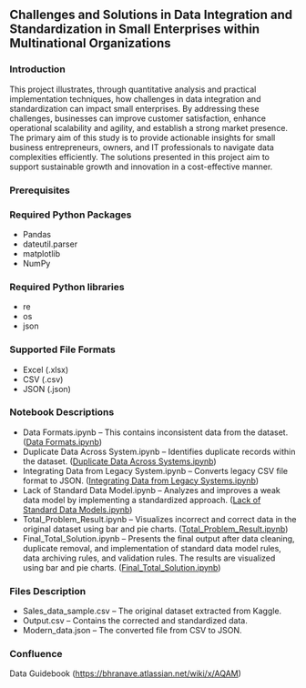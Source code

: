 ## Challenges and Solutions in Data Integration and Standardization in Small Enterprises within Multinational Organizations

### Introduction

This project illustrates, through quantitative analysis and practical implementation techniques, how challenges in data integration and standardization can impact small enterprises. By addressing these challenges, businesses can improve customer satisfaction, enhance operational scalability and agility, and establish a strong market presence.
The primary aim of this study is to provide actionable insights for small business entrepreneurs, owners, and IT professionals to navigate data complexities efficiently. The solutions presented in this project aim to support sustainable growth and innovation in a cost-effective manner.

### Prerequisites

### Required Python Packages

* Pandas
* dateutil.parser
* matplotlib
* NumPy

 ### Required Python libraries
* re
* os
* json

### Supported File Formats

* Excel (.xlsx)
* CSV (.csv)
* JSON (.json)
  
### Notebook Descriptions

* Data Formats.ipynb – This contains inconsistent data from the dataset. ([Data Formats.ipynb](https://github.com/Bhranave/Challenges-and-Solutions-in-Data-Integration-and-Standardization-in-Small-Enterprises/blob/fdab4d53be19b133bde7f95fac8f9af4b1a6178e/Data%20Formats.ipynb))
* Duplicate Data Across System.ipynb – Identifies duplicate records within the dataset. ([Duplicate Data Across Systems.ipynb](https://github.com/Bhranave/Challenges-and-Solutions-in-Data-Integration-and-Standardization-in-Small-Enterprises/blob/cc0208f22aae29df4f10a49192e6722dee6e9343/Duplicate%20Data%20Across%20Systems.ipynb))
* Integrating Data from Legacy System.ipynb – Converts legacy CSV file format to JSON. ([Integrating Data from Legacy Systems.ipynb](https://github.com/Bhranave/Challenges-and-Solutions-in-Data-Integration-and-Standardization-in-Small-Enterprises/blob/cc0208f22aae29df4f10a49192e6722dee6e9343/Integrating%20Data%20from%20Legacy%20Systems.ipynb))
* Lack of Standard Data Model.ipynb – Analyzes and improves a weak data model by implementing a standardized approach. ([Lack of Standard Data Models.ipynb](https://github.com/Bhranave/Challenges-and-Solutions-in-Data-Integration-and-Standardization-in-Small-Enterprises/blob/cc0208f22aae29df4f10a49192e6722dee6e9343/Lack%20of%20Standard%20Data%20Models.ipynb))
* Total_Problem_Result.ipynb – Visualizes incorrect and correct data in the original dataset using bar and pie charts. ([Total_Problem_Result.ipynb](https://github.com/Bhranave/Challenges-and-Solutions-in-Data-Integration-and-Standardization-in-Small-Enterprises/blob/71a8ea9e3588233f53e23883831e26c13e402190/Total_Problem_Result.ipynb))
* Final_Total_Solution.ipynb – Presents the final output after data cleaning, duplicate removal, and implementation of standard data model rules, data archiving rules, and validation rules. The results are visualized using bar and pie charts. ([Final_Total_Solution.ipynb](https://github.com/Bhranave/Challenges-and-Solutions-in-Data-Integration-and-Standardization-in-Small-Enterprises/blob/cc0208f22aae29df4f10a49192e6722dee6e9343/Final_Total_Solution.ipynb))

### Files Description

* Sales_data_sample.csv – The original dataset extracted from Kaggle.
* Output.csv – Contains the corrected and standardized data.
* Modern_data.json – The converted file from CSV to JSON.

  
### Confluence
Data Guidebook
(https://bhranave.atlassian.net/wiki/x/AQAM)
